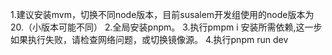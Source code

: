 1.建议安装mvm，切换不同node版本，目前susalem开发组使用的node版本为20.（小版本可能不同）
2.全局安装pnpm。
3.执行pmpm i 安装所需依赖,这一步如果执行失败，请检查网络问题，或切换镜像源。
4.执行pnpm run dev

